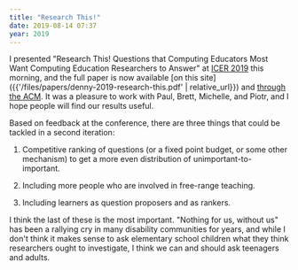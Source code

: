 ```yaml
---
title: "Research This!"
date: 2019-08-14 07:37
year: 2019
---
```


I presented "Research This! Questions that Computing Educators Most Want Computing Education Researchers to Answer"
at [ICER 2019](https://icer.acm.org/) this morning,
and the full paper is now available [on this site]({{'/files/papers/denny-2019-research-this.pdf' | relative_url}})
and [through the ACM](https://dl.acm.org/citation.cfm?id=3339402).
It was a pleasure to work with Paul, Brett, Michelle, and Piotr,
and I hope people will find our results useful.

Based on feedback at the conference,
there are three things that could be tackled in a second iteration:

1. Competitive ranking of questions (or a fixed point budget, or some other mechanism)
   to get a more even distribution of unimportant-to-important.

2. Including more people who are involved in free-range teaching.

3. Including learners as question proposers and as rankers.

I think the last of these is the most important.
"Nothing for us, without us" has been a rallying cry in many disability communities for years,
and while I don't think it makes sense to ask elementary school children what they think researchers ought to investigate,
I think we can and should ask teenagers and adults.
